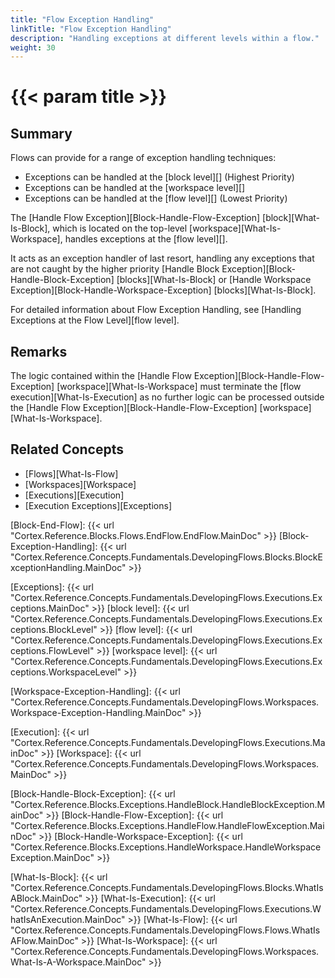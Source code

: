 ```yaml
---
title: "Flow Exception Handling"
linkTitle: "Flow Exception Handling"
description: "Handling exceptions at different levels within a flow."
weight: 30
---
```


# {{< param title >}}

## Summary

Flows can provide for a range of exception handling techniques:

* Exceptions can be handled at the [block level][] (Highest Priority)
* Exceptions can be handled at the [workspace level][]
* Exceptions can be handled at the [flow level][] (Lowest Priority)

The [Handle Flow Exception][Block-Handle-Flow-Exception] [block][What-Is-Block], which is located on the top-level [workspace][What-Is-Workspace], handles exceptions at the [flow level][].

It acts as an exception handler of last resort, handling any exceptions that are not caught by the higher priority [Handle Block Exception][Block-Handle-Block-Exception] [blocks][What-Is-Block] or [Handle Workspace Exception][Block-Handle-Workspace-Exception] [blocks][What-Is-Block].

For detailed information about Flow Exception Handling, see [Handling Exceptions at the Flow Level][flow level].

## Remarks

The logic contained within the [Handle Flow Exception][Block-Handle-Flow-Exception] [workspace][What-Is-Workspace] must terminate the [flow execution][What-Is-Execution] as no further logic can be processed outside the [Handle Flow Exception][Block-Handle-Flow-Exception] [workspace][What-Is-Workspace].

## Related Concepts

* [Flows][What-Is-Flow]
* [Workspaces][Workspace]
* [Executions][Execution]
* [Execution Exceptions][Exceptions]

[Block-End-Flow]: {{< url "Cortex.Reference.Blocks.Flows.EndFlow.EndFlow.MainDoc" >}}
[Block-Exception-Handling]: {{< url "Cortex.Reference.Concepts.Fundamentals.DevelopingFlows.Blocks.BlockExceptionHandling.MainDoc" >}}

[Exceptions]: {{< url "Cortex.Reference.Concepts.Fundamentals.DevelopingFlows.Executions.Exceptions.MainDoc" >}}
[block level]: {{< url "Cortex.Reference.Concepts.Fundamentals.DevelopingFlows.Executions.Exceptions.BlockLevel" >}}
[flow level]: {{< url "Cortex.Reference.Concepts.Fundamentals.DevelopingFlows.Executions.Exceptions.FlowLevel" >}}
[workspace level]: {{< url "Cortex.Reference.Concepts.Fundamentals.DevelopingFlows.Executions.Exceptions.WorkspaceLevel" >}}

[Workspace-Exception-Handling]: {{< url "Cortex.Reference.Concepts.Fundamentals.DevelopingFlows.Workspaces.Workspace-Exception-Handling.MainDoc" >}}

[Execution]: {{< url "Cortex.Reference.Concepts.Fundamentals.DevelopingFlows.Executions.MainDoc" >}}
[Workspace]: {{< url "Cortex.Reference.Concepts.Fundamentals.DevelopingFlows.Workspaces.MainDoc" >}}

[Block-Handle-Block-Exception]: {{< url "Cortex.Reference.Blocks.Exceptions.HandleBlock.HandleBlockException.MainDoc" >}}
[Block-Handle-Flow-Exception]: {{< url "Cortex.Reference.Blocks.Exceptions.HandleFlow.HandleFlowException.MainDoc" >}}
[Block-Handle-Workspace-Exception]: {{< url "Cortex.Reference.Blocks.Exceptions.HandleWorkspace.HandleWorkspaceException.MainDoc" >}}

[What-Is-Block]: {{< url "Cortex.Reference.Concepts.Fundamentals.DevelopingFlows.Blocks.WhatIsABlock.MainDoc" >}}
[What-Is-Execution]: {{< url "Cortex.Reference.Concepts.Fundamentals.DevelopingFlows.Executions.WhatIsAnExecution.MainDoc" >}}
[What-Is-Flow]: {{< url "Cortex.Reference.Concepts.Fundamentals.DevelopingFlows.Flows.WhatIsAFlow.MainDoc" >}}
[What-Is-Workspace]: {{< url "Cortex.Reference.Concepts.Fundamentals.DevelopingFlows.Workspaces.What-Is-A-Workspace.MainDoc" >}}
